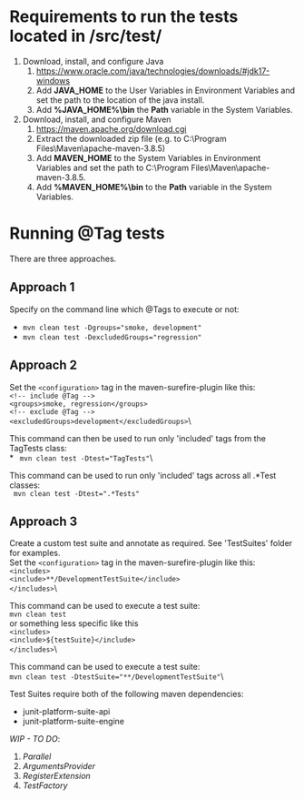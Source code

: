 # Requirements to run the tests located in /src/test/
1. Download, install, and configure Java
   1. https://www.oracle.com/java/technologies/downloads/#jdk17-windows
   2. Add **JAVA_HOME** to the User Variables in Environment Variables and set the path to the location of the java install.
   3. Add **%JAVA_HOME%\bin** the **Path** variable in the System Variables.
2. Download, install, and configure Maven 
   1. https://maven.apache.org/download.cgi
   2. Extract the downloaded zip file (e.g. to C:\Program Files\Maven\apache-maven-3.8.5)
   3. Add **MAVEN_HOME** to the System Variables in Environment Variables and set the path to C:\Program Files\Maven\apache-maven-3.8.5.
   4. Add **%MAVEN_HOME%\bin** to the **Path** variable in the System Variables.

# Running @Tag tests
   There are three approaches.
## Approach 1
Specify on the command line which @Tags to execute or not:
   * `mvn clean test -Dgroups="smoke, development"`
   * `mvn clean test -DexcludedGroups="regression"`
## Approach 2
Set the `<configuration>` tag in the maven-surefire-plugin like this:\
   `<!-- include @Tag -->`\
   `<groups>smoke, regression</groups>`\
   `<!-- exclude @Tag -->`\
   `<excludedGroups>development</excludedGroups>`\

This command can then be used to run only 'included' tags from the TagTests class:\
     * ` mvn clean test -Dtest="TagTests"`\

This command can be used to run only 'included' tags across all .*Test classes:\
` mvn clean test -Dtest=".*Tests"`
## Approach 3 
Create a custom test suite and annotate as required. See 'TestSuites' folder for examples.\
Set the `<configuration>` tag in the maven-surefire-plugin like this:\
`<includes>`\
`<include>**/DevelopmentTestSuite</include>`\
`</includes>`\

This command can be used to execute a test suite:\
`mvn clean test`\
or something less specific like this\
`<includes>`\
`<include>${testSuite}</include>`\
`</includes>`\

This command can be used to execute a test suite:\
`mvn clean test -DtestSuite="**/DevelopmentTestSuite"`\

Test Suites require both of the following maven dependencies:
* junit-platform-suite-api
* junit-platform-suite-engine

_WIP - TO DO_:
1. _Parallel_
2. _ArgumentsProvider_
3. _RegisterExtension_
4. _TestFactory_